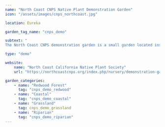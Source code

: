```yaml
---
name: "North Coast CNPS Native Plant Demonstration Garden"
icon: "/assets/images/cnps_northcoast.jpg" 

location: Eureka

garden_tag_name: "cnps_demo"

subtext: "
The North Coast CNPS demonstration garden is a small garden located inside the nursery and boasts an impressive list of Humboldt County natives. It contains Mixed Evergreen, Redwood Forest, Chaparral, Grassland and Riparian habitats. The garden is open weekly during volunteer and sale hours.<br/>This list is currently under construction. Check back soon for the full list!" 

type: "demo"

website: 
    name: "North Coast California Native Plant Society"
    url: "https://northcoastcnps.org/index.php/nursery/demonstration-garden"

garden_categories:
    - name: "Redwood Forest"
      tag: "cnps_demo_redwood"  
    - name: "Coastal"
      tag: "cnps_demo_coastal"  
    - name: "Grassland"
      tag: cnps_demo_grassland
    - name: "Riparian"
      tag: "cnps_demo_riparian"  
---
```


